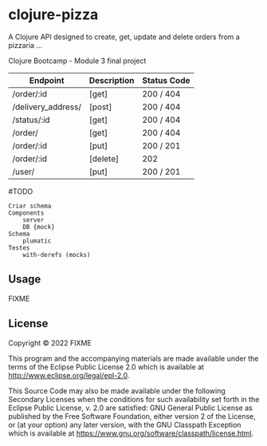 # clojure-pizza

A Clojure API designed to create, get, update and delete orders from a pizzaria ... 


Clojure Bootcamp - Module 3 final project

| Endpoint             | Description | Status Code | 
| ---------------      | ----------- |-----------  | 
| /order/:id           | [get]       | 200 / 404   | 
| /delivery_address/   | [post]      | 200 / 404   | 
| /status/:id          | [get]       | 200 / 404   | 
| /order/              | [get]       | 200 / 404   |
| /order/:id           | [put]       | 200 / 201   |
| /order/:id           | [delete]    | 202         |
| /user/               | [put]       | 200 / 201   | * NICE TO HAVE

#TODO 
```
Criar schema
Components
    server
    DB {mock} 
Schema
    plumatic
Testes
    with-derefs (mocks)    
```
    
## Usage

FIXME

## License

Copyright © 2022 FIXME

This program and the accompanying materials are made available under the
terms of the Eclipse Public License 2.0 which is available at
http://www.eclipse.org/legal/epl-2.0.

This Source Code may also be made available under the following Secondary
Licenses when the conditions for such availability set forth in the Eclipse
Public License, v. 2.0 are satisfied: GNU General Public License as published by
the Free Software Foundation, either version 2 of the License, or (at your
option) any later version, with the GNU Classpath Exception which is available
at https://www.gnu.org/software/classpath/license.html.
